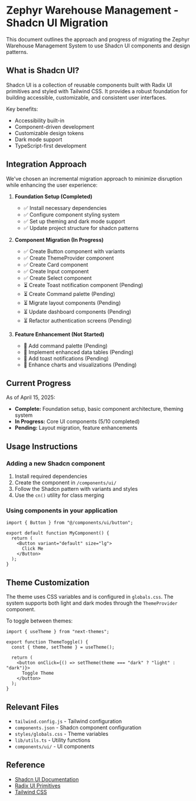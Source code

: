 # Zephyr Warehouse Management - Shadcn UI Migration

This document outlines the approach and progress of migrating the Zephyr Warehouse Management System to use Shadcn UI components and design patterns.

## What is Shadcn UI?

Shadcn UI is a collection of reusable components built with Radix UI primitives and styled with Tailwind CSS. It provides a robust foundation for building accessible, customizable, and consistent user interfaces.

Key benefits:
- Accessibility built-in
- Component-driven development
- Customizable design tokens
- Dark mode support
- TypeScript-first development

## Integration Approach

We've chosen an incremental migration approach to minimize disruption while enhancing the user experience:

1. **Foundation Setup (Completed)**
   - ✅ Install necessary dependencies
   - ✅ Configure component styling system
   - ✅ Set up theming and dark mode support
   - ✅ Update project structure for shadcn patterns

2. **Component Migration (In Progress)**
   - ✅ Create Button component with variants
   - ✅ Create ThemeProvider component
   - ✅ Create Card component
   - ✅ Create Input component
   - ✅ Create Select component
   - ⏳ Create Toast notification component (Pending)
   - ⏳ Create Command palette (Pending)
   - ⏳ Migrate layout components (Pending)
   - ⏳ Update dashboard components (Pending)
   - ⏳ Refactor authentication screens (Pending)

3. **Feature Enhancement (Not Started)**
   - 🔄 Add command palette (Pending)
   - 🔄 Implement enhanced data tables (Pending)
   - 🔄 Add toast notifications (Pending)
   - 🔄 Enhance charts and visualizations (Pending)

## Current Progress

As of April 15, 2025:
- **Complete:** Foundation setup, basic component architecture, theming system
- **In Progress:** Core UI components (5/10 completed)
- **Pending:** Layout migration, feature enhancements

## Usage Instructions

### Adding a new Shadcn component

1. Install required dependencies
2. Create the component in `/components/ui/`
3. Follow the Shadcn pattern with variants and styles
4. Use the `cn()` utility for class merging

### Using components in your application

```tsx
import { Button } from "@/components/ui/button";

export default function MyComponent() {
  return (
    <Button variant="default" size="lg">
      Click Me
    </Button>
  );
}
```

## Theme Customization

The theme uses CSS variables and is configured in `globals.css`. The system supports both light and dark modes through the `ThemeProvider` component.

To toggle between themes:

```tsx
import { useTheme } from "next-themes";

export function ThemeToggle() {
  const { theme, setTheme } = useTheme();
  
  return (
    <button onClick={() => setTheme(theme === "dark" ? "light" : "dark")}>
      Toggle Theme
    </button>
  );
}
```

## Relevant Files

- `tailwind.config.js` - Tailwind configuration
- `components.json` - Shadcn component configuration
- `styles/globals.css` - Theme variables
- `lib/utils.ts` - Utility functions
- `components/ui/` - UI components

## Reference

- [Shadcn UI Documentation](https://ui.shadcn.com/docs)
- [Radix UI Primitives](https://www.radix-ui.com/primitives)
- [Tailwind CSS](https://tailwindcss.com/docs)
